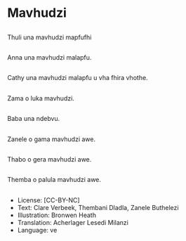 # Mavhudzi

##
Thuli una mavhudzi
mapfufhi

##
Anna una mavhudzi
malapfu.

##
Cathy una mavhudzi
malapfu u vha fhira
vhothe.

##
Zama o luka mavhudzi.

##
Baba una ndebvu.

##
Zanele o gama
mavhudzi awe.

##
Thabo o gera mavhudzi
awe.

##
Themba o palula
mavhudzi awe.

##
* License: [CC-BY-NC]
* Text: Clare Verbeek, Thembani Dladla, Zanele Buthelezi
* Illustration: Bronwen Heath
* Translation: Acherlager Lesedi Milanzi
* Language: ve
